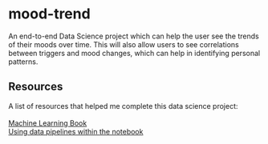 # mood-trend
An end-to-end Data Science project which can help the user see the trends of their moods over time. This will also allow users to see correlations between triggers and mood changes, which can help in identifying personal patterns.

## Resources
A list of resources that helped me complete this data science project:<br><br>
[Machine Learning Book](https://www.oreilly.com/library/view/hands-on-machine-learning/9781098125967/) <br>
[Using data pipelines within the notebook](https://www.kaggle.com/code/lucabasa/understand-and-use-a-pipeline#Using-this-code-in-your-Notebooks)